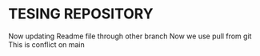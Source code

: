 # TESING REPOSITORY
Now updating Readme file through other branch
Now we use pull from git
This is conflict on main
